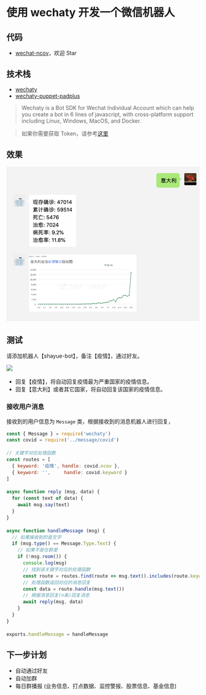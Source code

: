 # 使用 wechaty 开发一个微信机器人

## 代码

+ [wechat-ncov](https://github.com/shfshanyue/wechat-bot)，欢迎 Star

## 技术栈

+ [wechaty](https://github.com/wechaty/wechaty)
+ [wechaty-puppet-padplus](https://github.com/wechaty/wechaty-puppet-padplus)

> Wechaty is a Bot SDK for Wechat Individual Account which can help you create a bot in 6 lines of javascript, with cross-platform support including Linux, Windows, MacOS, and Docker.

> 如果你需要获取 Token，请参考[这里](https://github.com/juzibot/Welcome/wiki/Support-Developers)

## 效果

![](./assets/ncov.png)

## 测试

请添加机器人【shayue-bot】，备注【疫情】，通过好友。

![](https://shanyue.tech/wechat.jpeg)

+ 回复【疫情】，将自动回复疫情最为严重国家的疫情信息。
+ 回复【意大利】或者其它国家，将自动回复该国家的疫情信息。

### 接收用户消息

接收到的用户信息为 `Message` 类，根据接收到的消息机器人进行回复，

``` js
const { Message } = require('wechaty')
const covid = require('../message/covid')

// 关键字对应处理函数
const routes = [
  { keyword: '疫情', handle: covid.ncov },
  { keyword: '',     handle: covid.keyword }
]

async function reply (msg, data) {
  for (const text of data) {
    await msg.say(text)
  }
}

async function handleMessage (msg) {
  // 如果接收到的是文字
  if (msg.type() == Message.Type.Text) {
    // 如果不是在群里
    if (!msg.room()) {
      console.log(msg)
      // 找到该关键字对应的处理函数
      const route = routes.find(route => msg.text().includes(route.keyword))
      // 处理函数返回对应的消息回复
      const data = route.handle(msg.text())
      // 根据消息回复(n条)回复消息
      await reply(msg, data)
    }
  }
}

exports.handleMessage = handleMessage
```

## 下一步计划

+ 自动通过好友
+ 自动加群
+ 每日群播报 (业务信息、打点数据、监控警报、股票信息、基金信息)
